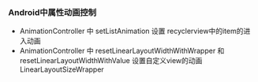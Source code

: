 ### Android中属性动画控制
  - AnimationController 中 setListAnimation 设置 recyclerview中的item的进入动画
  - AnimationController 中 resetLinearLayoutWidthWithWrapper 和 resetLinearLayoutWidthWithValue 设置自定义view的动画 LinearLayoutSizeWrapper